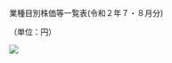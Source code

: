 業種目別株価等一覧表(令和２年７・８月分)

（単位：円）

![](https://www.nta.go.jp/tmp/ad5bdb6b-ff4f-4dba-9b27-8da46bcf7356/images/4aca4bb99b66e30ffc6dd2f9c1e42ee6477e3271673932243831b40daf4bc77a.jpg)